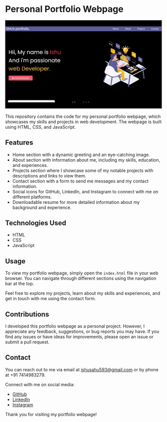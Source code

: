 # Personal Portfolio Webpage
![Alt Text](https://github.com/IshuSahu/Portfolio-webpage/blob/main/assests/ezgif.com-gif-maker.gif)

This repository contains the code for my personal portfolio webpage, which showcases my skills and projects in web development. The webpage is built using HTML, CSS, and JavaScript.

## Features

- Home section with a dynamic greeting and an eye-catching image.
- About section with information about me, including my skills, education, and experiences.
- Projects section where I showcase some of my notable projects with descriptions and links to view them.
- Contact section with a form to send me messages and my contact information.
- Social icons for GitHub, LinkedIn, and Instagram to connect with me on different platforms.
- Downloadable resume for more detailed information about my background and experience.

## Technologies Used

- HTML
- CSS
- JavaScript

## Usage

To view my portfolio webpage, simply open the `index.html` file in your web browser. You can navigate through different sections using the navigation bar at the top.

Feel free to explore my projects, learn about my skills and experiences, and get in touch with me using the contact form.

## Contributions

I developed this portfolio webpage as a personal project. However, I appreciate any feedback, suggestions, or bug reports you may have. If you find any issues or have ideas for improvements, please open an issue or submit a pull request.

## Contact

You can reach out to me via email at [ishusahu593@gmail.com](mailto:example@example.com) or by phone at +91 7414983279.

Connect with me on social media:
- [GitHub](https://github.com/IshuSahu)
- [LinkedIn](https://www.linkedin.com/in/ishu-sahu-1981b4182/)
- [Instagram](https://www.instagram.com/http.ishusahu/)

Thank you for visiting my portfolio webpage!
